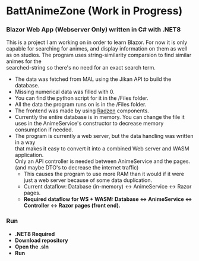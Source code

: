 # BattAnimeZone (Work in Progress)

### Blazor Web App (Webserver Only) written in C# with .NET8

This is a project I am working on in order to learn Blazor.
For now it is only capable for searching for animes, and display information on them as well as on studios.
The program uses string-similarity comparsion to find similar animes for the <br> searched-string so there's no need for an exact search term.

- The data was fetched from MAL using the Jikan API to build the database.
- Missing numerical data was filled with 0.
- You can find the python script for it in the /Files folder.
- All the data the program runs on is in the /Files folder.
- The frontend was made by using [Radzen](https://blazor.radzen.com) components.
- Currently the entire database is in memory. You can change the file it uses in the AnimeService's constructor to decrease memory consumption if needed.
- The program is currently a web server, but the data handling was written in a way <br> that makes it easy to convert it into a combined Web server and WASM application. <br> Only an API controller is needed between AnimeService and the pages. (and maybe DTO's to decrease the internet traffic)
	- This causes the program to use more RAM than it would if it were just a web server because of some data duplication.
	- Current dataflow: Database (in-memory) <-> AnimeService <-> Razor pages.  
	- <b>Required dataflow for WS + WASM: Database <-> AnimeService <-> Controller <-> Razor pages (front end).<b>
	


### Run

- .NET8 Required
- Download repository
- Open the .sln
- Run


